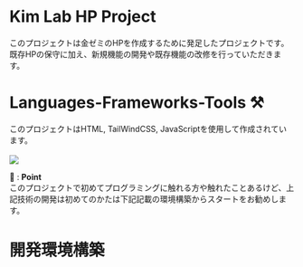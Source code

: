 # Kim Lab HP Project

このプロジェクトは金ゼミのHPを作成するために発足したプロジェクトです。</br>
既存HPの保守に加え、新規機能の開発や既存機能の改修を行っていただきます。

# Languages-Frameworks-Tools ⚒️
このプロジェクトはHTML, TailWindCSS, JavaScriptを使用して作成されています。</br>
</br>
<img src="https://skillicons.dev/icons?i=html,tailwind,js,git,github,vercel"/></br>

🔰 : **Point**</br>
このプロジェクトで初めてプログラミングに触れる方や触れたことあるけど、上記技術の開発は初めてのかたは下記記載の環境構築からスタートをお勧めします。</br>
# 開発環境構築
